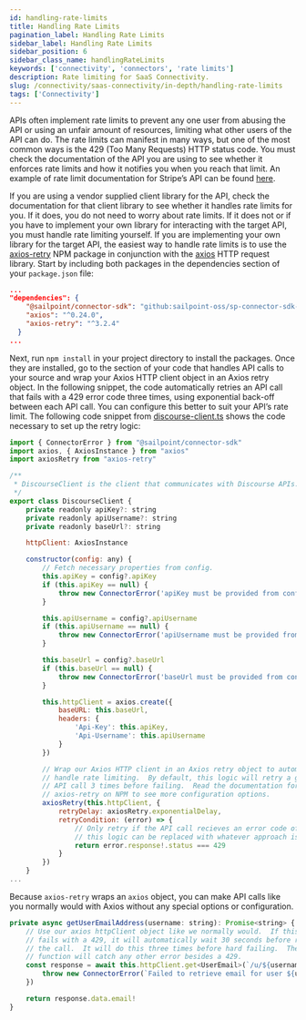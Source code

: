 ```yaml
---
id: handling-rate-limits
title: Handling Rate Limits
pagination_label: Handling Rate Limits
sidebar_label: Handling Rate Limits
sidebar_position: 6
sidebar_class_name: handlingRateLimits
keywords: ['connectivity', 'connectors', 'rate limits']
description: Rate limiting for SaaS Connectivity.
slug: /connectivity/saas-connectivity/in-depth/handling-rate-limits
tags: ['Connectivity']
---
```


APIs often implement rate limits to prevent any one user from abusing the API or using an unfair amount of resources, limiting what other users of the API can do. The rate limits can manifest in many ways, but one of the most common ways is the 429 (Too Many Requests) HTTP status code. You must check the documentation of the API you are using to see whether it enforces rate limits and how it notifies you when you reach that limit. An example of rate limit documentation for Stripe’s API can be found [here](https://stripe.com/docs/rate-limits).

If you are using a vendor supplied client library for the API, check the documentation for that client library to see whether it handles rate limits for you. If it does, you do not need to worry about rate limits. If it does not or if you have to implement your own library for interacting with the target API, you must handle rate limiting yourself. If you are implementing your own library for the target API, the easiest way to handle rate limits is to use the [axios-retry](https://www.npmjs.com/package/axios-retry) NPM package in conjunction with the [axios](https://www.npmjs.com/package/axios) HTTP request library. Start by including both packages in the dependencies section of your `package.json` file:

```json
...
"dependencies": {
    "@sailpoint/connector-sdk": "github:sailpoint-oss/sp-connector-sdk-js#main",
    "axios": "^0.24.0",
    "axios-retry": "^3.2.4"
  }
...
```

Next, run `npm install` in your project directory to install the packages. Once they are installed, go to the section of your code that handles API calls to your source and wrap your Axios HTTP client object in an Axios retry object. In the following snippet, the code automatically retries an API call that fails with a 429 error code three times, using exponential back-off between each API call. You can configure this better to suit your API’s rate limit. The following code snippet from [discourse-client.ts](https://github.com/sailpoint-oss/discourse-connector-2/blob/main/src/discourse-client.ts) shows the code necessary to set up the retry logic:

```javascript
import { ConnectorError } from "@sailpoint/connector-sdk"
import axios, { AxiosInstance } from "axios"
import axiosRetry from "axios-retry"

/**
 * DiscourseClient is the client that communicates with Discourse APIs.
 */
export class DiscourseClient {
    private readonly apiKey?: string
    private readonly apiUsername?: string
    private readonly baseUrl?: string

    httpClient: AxiosInstance

    constructor(config: any) {
        // Fetch necessary properties from config.
        this.apiKey = config?.apiKey
        if (this.apiKey == null) {
            throw new ConnectorError('apiKey must be provided from config')
        }

        this.apiUsername = config?.apiUsername
        if (this.apiUsername == null) {
            throw new ConnectorError('apiUsername must be provided from config')
        }

        this.baseUrl = config?.baseUrl
        if (this.baseUrl == null) {
            throw new ConnectorError('baseUrl must be provided from config')
        }

        this.httpClient = axios.create({
            baseURL: this.baseUrl,
            headers: {
                'Api-Key': this.apiKey,
                'Api-Username': this.apiUsername
            }
        })

        // Wrap our Axios HTTP client in an Axios retry object to automatically
        // handle rate limiting.  By default, this logic will retry a given
        // API call 3 times before failing.  Read the documentation for
        // axios-retry on NPM to see more configuration options.
        axiosRetry(this.httpClient, {
            retryDelay: axiosRetry.exponentialDelay,
            retryCondition: (error) => {
                // Only retry if the API call recieves an error code of 429
                // this logic can be replaced with whatever approach is necessary for your connector
                return error.response!.status === 429
            }
        })
    }
...
```

Because `axios-retry` wraps an `axios` object, you can make API calls like you normally would with Axios without any special options or configuration.

```javascript
private async getUserEmailAddress(username: string): Promise<string> {
    // Use our axios httpClient object like we normally would.  If this call
    // fails with a 429, it will automatically wait 30 seconds before retrying
    // the call.  It will do this three times before hard failing.  The catch
    // function will catch any other error besides a 429.
    const response = await this.httpClient.get<UserEmail>(`/u/${username}/emails.json`).catch(error => {
        throw new ConnectorError(`Failed to retrieve email for user ${username}`)
    })

    return response.data.email!
}
```
